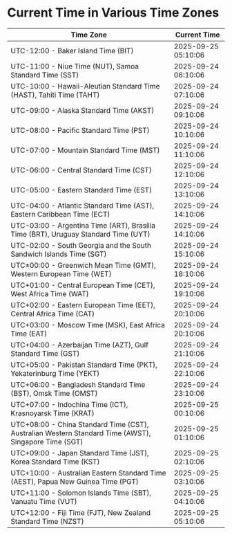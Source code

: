 # Current Time in Various Time Zones

| Time Zone | Current Time |
|-----------|--------------|
| UTC-12:00 - Baker Island Time (BIT) | 2025-09-25 05:10:06 |
| UTC-11:00 - Niue Time (NUT), Samoa Standard Time (SST) | 2025-09-24 06:10:06 |
| UTC-10:00 - Hawaii-Aleutian Standard Time (HAST), Tahiti Time (TAHT) | 2025-09-24 07:10:06 |
| UTC-09:00 - Alaska Standard Time (AKST) | 2025-09-24 09:10:06 |
| UTC-08:00 - Pacific Standard Time (PST) | 2025-09-24 10:10:06 |
| UTC-07:00 - Mountain Standard Time (MST) | 2025-09-24 11:10:06 |
| UTC-06:00 - Central Standard Time (CST) | 2025-09-24 12:10:06 |
| UTC-05:00 - Eastern Standard Time (EST) | 2025-09-24 13:10:06 |
| UTC-04:00 - Atlantic Standard Time (AST), Eastern Caribbean Time (ECT) | 2025-09-24 14:10:06 |
| UTC-03:00 - Argentina Time (ART), Brasília Time (BRT), Uruguay Standard Time (UYT) | 2025-09-24 14:10:06 |
| UTC-02:00 - South Georgia and the South Sandwich Islands Time (SGT) | 2025-09-24 15:10:06 |
| UTC±00:00 - Greenwich Mean Time (GMT), Western European Time (WET) | 2025-09-24 18:10:06 |
| UTC+01:00 - Central European Time (CET), West Africa Time (WAT) | 2025-09-24 19:10:06 |
| UTC+02:00 - Eastern European Time (EET), Central Africa Time (CAT) | 2025-09-24 20:10:06 |
| UTC+03:00 - Moscow Time (MSK), East Africa Time (EAT) | 2025-09-24 20:10:06 |
| UTC+04:00 - Azerbaijan Time (AZT), Gulf Standard Time (GST) | 2025-09-24 21:10:06 |
| UTC+05:00 - Pakistan Standard Time (PKT), Yekaterinburg Time (YEKT) | 2025-09-24 22:10:06 |
| UTC+06:00 - Bangladesh Standard Time (BST), Omsk Time (OMST) | 2025-09-24 23:10:06 |
| UTC+07:00 - Indochina Time (ICT), Krasnoyarsk Time (KRAT) | 2025-09-25 00:10:06 |
| UTC+08:00 - China Standard Time (CST), Australian Western Standard Time (AWST), Singapore Time (SGT) | 2025-09-25 01:10:06 |
| UTC+09:00 - Japan Standard Time (JST), Korea Standard Time (KST) | 2025-09-25 02:10:06 |
| UTC+10:00 - Australian Eastern Standard Time (AEST), Papua New Guinea Time (PGT) | 2025-09-25 03:10:06 |
| UTC+11:00 - Solomon Islands Time (SBT), Vanuatu Time (VUT) | 2025-09-25 04:10:06 |
| UTC+12:00 - Fiji Time (FJT), New Zealand Standard Time (NZST) | 2025-09-25 05:10:06 |
